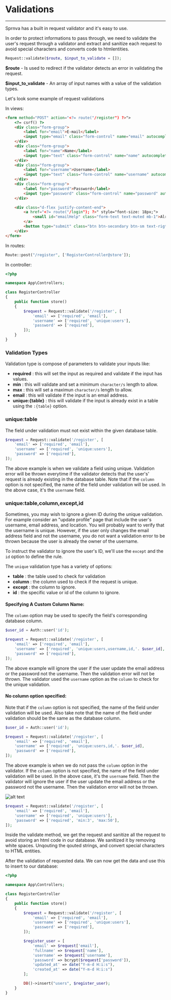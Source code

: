# Validations
---
Sprnva has a built in request validator and it's easy to use.

In order to protect informations to pass through, we need to validate the user's request through a validator and extract and sanitize each request to avoid special characters and converts code to htmlentities.

```php
Request::validate($route, $input_to_validate = []);
```
**$route** - Is used to redirect if the validator detects an error in validating the request.

**$input_to_validate** - An array of input names with a value of the validation types.

Let's look some example of request validations

In views:
```html
<form method="POST" action="<?= route("/register") ?>">
    <?= csrf() ?>
    <div class="form-group">
        <label for="email">E-mail</label>
        <input type="email" class="form-control" name="email" autocomplete="off" autofocus>
    </div>
    <div class="form-group">
        <label for="name">Name</label>
        <input type="text" class="form-control" name="name" autocomplete="off">
    </div>
    <div class="form-group">
        <label for="username">Username</label>
        <input type="text" class="form-control" name="username" autocomplete="off">
    </div>
    <div class="form-group">
        <label for="password">Password</label>
        <input type="password" class="form-control" name="password" autocomplete="off">
    </div>

    <div class="d-flex justify-content-end">
        <a href="<?= route("/login"); ?>" style="font-size: 18px;">
            <small id="emailHelp" class="form-text text-muted mb-1">Already registered?</small>
        </a>
        <button type="submit" class="btn btn-secondary btn-sm text-rigth ml-2">REGISTER</button>
    </div>
</form>
```

In routes:
```php
Route::post("/register", ['RegisterController@store']);
```

In controller:
```php
<?php

namespace App\Controllers;

class RegisterController
{
    public function store()
    {
        $request = Request::validate('/register', [
            'email' => ['required', 'email'],
            'username' => ['required', 'unique:users'],
            'password' => ['required'],
        ]);
    }
}

```

### Validation Types
Validation type is compose of parameters to validate your inputs like:
- **required** : this will set the input as required and validate if the input has values.
- **min** : this will validate and set a minimum `character/s` length to allow.
- **max** : this will set a maximun `character/s` length to allow.
- **email** : this will validate if the input is an email address.
- **unique:{table}** : this will validate if the input is already exist in a table using the `:{table}` option.

### unique:table
The field under validation must not exist within the given database table.

```php
$request = Request::validate('/register', [
    'email' => ['required', 'email'],
    'username' => ['required', 'unique:users'],
    'password' => ['required'],
]);
```
The above example is when we validate a field using unique. Validation error will be thrown everytime if the validator detects that the user's' request is already existing in the database table. Note that if the `column` option is not specified, the name of the field under validation will be used. In the above case, it's the `username` field.

### unique:table,column,except,id
Sometimes, you may wish to ignore a given ID  during the unique validation. For example consider an "update profile" page that include the user's username, email address, and location. You will probably want to verify that the username is unique. However, if the user only changes the email address field and not the username, you do not want a validation error to be thrown because the user is already the owner of the username.

To instruct the validator to ignore the user's ID, we'll use the `except` and the `id` option to define the rule.

The `unique` validation type has a variety of options:
 - **table** : the table used to check for validation
 - **column** : the column used to check if the request is unique.
 - **except** : the column to ignore.
 - **id** : the specific value or id of the column to ignore.

#### Specifying A Custom Column Name:
The `column` option may be used to specify the field's corresponding database column.
```php
$user_id = Auth::user('id');

$request = Request::validate('/register', [
    'email' => ['required', 'email'],
    'username' => ['required', 'unique:users,username,id,'. $user_id],
    'password' => ['required'],
]);
```
The above example will ignore the user if the user update the email address or the password not the username. Then the validation error will not be thrown. The validator used the `username` option as the `column` to check for the unique validation.

#### No column option specified:
Note that if the `column` option is not specified, the name of the field under validation will be used. Also take note that the name of the field under validation should be the same as the database column.
```php
$user_id = Auth::user('id');

$request = Request::validate('/register', [
    'email' => ['required', 'email'],
    'username' => ['required', 'unique:users,id,'. $user_id],
    'password' => ['required'],
]);
```
The above example is when we do not pass the `column` option in the validator. If the `column` option is not specified, the name of the field under validation will be used. In the above case, it's the `username` field. Then the validator will ignore the user if the user update the email address or the password not the username. Then the validation error will not be thrown.

![alt text](public/storage/images/validation_type.png)

```php
$request = Request::validate('/register', [
    'email' => ['required', 'email'],
    'username' => ['required', 'unique:users'],
    'password' => ['required', 'min:3', 'max:50'],
]);
```
Inside the validate method, we get the request and sanitize all the request to avoid storing an html code in our database. We sanitized it by removing white spaces. Unqouting the qouted strings, and convert special characters to HTML entities.

After the validation of requested data. We can now get the data and use this to insert to our database:

```php
<?php

namespace App\Controllers;

class RegisterController
{
    public function store()
    {
        $request = Request::validate('/register', [
            'email' => ['required', 'email'],
            'username' => ['required', 'unique:users'],
            'password' => ['required'],
        ]);

        $register_user = [
            'email' => $request['email'],
            'fullname' => $request['name'],
            'username' => $request['username'],
            'password' => bcrypt($request['password']),
            'updated_at' => date("Y-m-d H:i:s"),
            'created_at' => date("Y-m-d H:i:s")
        ];

        DB()->insert("users", $register_user);
    }
}

```